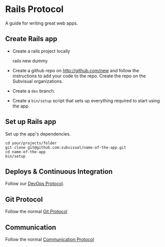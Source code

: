 Rails Protocol
==============

A guide for writing great web apps.

Create Rails app
----------------

* Create a rails project locally

    rails new dummy

* Create a github repo on http://github.com/new and follow the instructions to add
your code to the repo. Create the repo on the Subvisual organizations.

* Create a `dev` branch.

* Create a `bin/setup` script that sets up everything required to start using
the app.

Set up Rails app
----------------

Set up the app's dependencies.

    cd your/projects/folder
    git clone git@github.com:subvisual/name-of-the-app.git
    cd name-of-the-app
    bin/setup

Deploys & Continuous Integration
-------

Follow our [DevOps Protocol](/devops).

Git Protocol
------------

Follow the normal [Git Protocol](/protocol/git)

Communication
-------------

Follow the normal [Communication Protocol](/protocol/communication)
